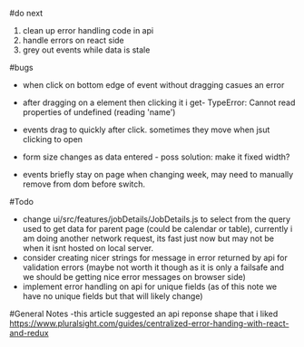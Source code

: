 #do next
1. clean up error handling code in api
2. handle errors on react side
3. grey out events while data is stale


#bugs

- when click on bottom edge of event without dragging casues an error

- after dragging on a element then clicking it i get- TypeError: Cannot read properties 
of undefined (reading 'name')

- events drag to quickly after click. sometimes they move when jsut clicking to open

- form size changes as data entered - poss solution: make it fixed width?
- events briefly stay on page when changing week, may need to manually remove from dom before switch.

#Todo
- change ui/src/features/jobDetails/JobDetails.js to select from the query used to get data for parent page 
(could be calendar or table), currently
i am doing another network request, its fast just now but may not be when it isnt hosted on 
local server. 
- consider creating nicer strings for message in error returned by api for validation errors (maybe not worth it though as
it is only a failsafe and we should be getting nice error messages on browser side)
- implement error handling on api for unique fields (as of this note we have no unique fields but that will likely change)


#General Notes
-this article suggested an api reponse shape that i liked  
https://www.pluralsight.com/guides/centralized-error-handing-with-react-and-redux